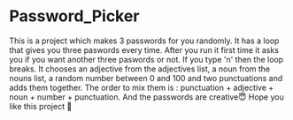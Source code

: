 # Password_Picker
This is a project which makes 3 passwords for you randomly. It has a loop that gives you three paswords every time. After you run it first time it asks you if you want another three paswords or not. If you type 'n' then the loop breaks. It chooses an adjective from the adjectives list, a noun from the nouns list, a random number between 0 and 100 and two punctuations and adds them together. The order to mix them is : punctuation + adjective + noun + number + punctuation. And the passwords are creative😇 Hope you like this project 💖
